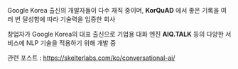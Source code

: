 Google Korea 출신의 개발자들이 다수 재직 중이며, **KorQuAD** 에서 좋은 기록을 여러 번 달성함에 따라 기술력을 입증한 회사

창업자가 Google Korea의 대표 출신으로 기업용 대화 엔진 **AIQ.TALK** 등의 다양한 서비스에 NLP 기술을 적용하기 위해 개발 중

관련 포스트 : https://skelterlabs.com/ko/conversational-ai/
